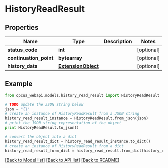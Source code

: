 # HistoryReadResult


## Properties
Name | Type | Description | Notes
------------ | ------------- | ------------- | -------------
**status_code** | **int** |  | [optional] 
**continuation_point** | **bytearray** |  | [optional] 
**history_data** | [**ExtensionObject**](ExtensionObject.md) |  | [optional] 

## Example

```python
from opcua_webapi.models.history_read_result import HistoryReadResult

# TODO update the JSON string below
json = "{}"
# create an instance of HistoryReadResult from a JSON string
history_read_result_instance = HistoryReadResult.from_json(json)
# print the JSON string representation of the object
print HistoryReadResult.to_json()

# convert the object into a dict
history_read_result_dict = history_read_result_instance.to_dict()
# create an instance of HistoryReadResult from a dict
history_read_result_form_dict = history_read_result.from_dict(history_read_result_dict)
```
[[Back to Model list]](../README.md#documentation-for-models) [[Back to API list]](../README.md#documentation-for-api-endpoints) [[Back to README]](../README.md)


